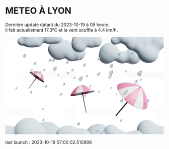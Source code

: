 # METEO À LYON

Dernière update datant du 2023-10-19 à 05 heure.  
Il fait actuellement 17.3°C et le vent souffle à 4.4 km/h.      

![](./.github/rain.png)

last launch : 2023-10-19 07:00:02.510898

